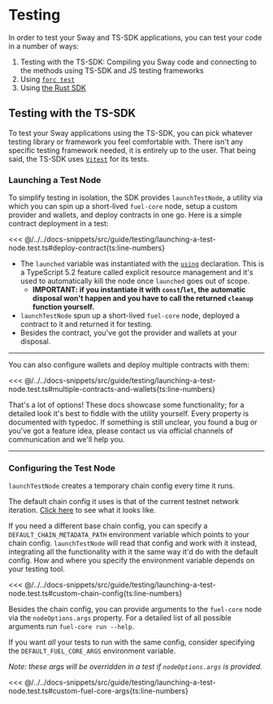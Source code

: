 <script setup>
  import { data } from '../../versions.data'
  const { forc } = data
  const url = `https://docs.fuel.network/docs/forc/commands/forc_test/`
</script>

# Testing

In order to test your Sway and TS-SDK applications, you can test your code in a number of ways:

1. Testing with the TS-SDK: Compiling you Sway code and connecting to the methods using TS-SDK and JS testing frameworks
1. Using [`forc test`](https://docs.fuel.network/docs/forc/commands/forc%5ftest/#forc-test)
1. Using [the Rust SDK](https://docs.fuel.network/docs/fuels-rs/testing/)

## Testing with the TS-SDK

To test your Sway applications using the TS-SDK, you can pick whatever testing library or framework you feel comfortable with. There isn't any specific testing framework needed, it is entirely up to the user. That being said, the TS-SDK uses [`Vitest`](https://vitest.dev/) for its tests.

### Launching a Test Node

To simplify testing in isolation, the SDK provides `launchTestNode`, a utility via which you can spin up a short-lived `fuel-core` node, setup a custom provider and wallets, and deploy contracts in one go.
Here is a simple contract deployment in a test:

<<< @/../../docs-snippets/src/guide/testing/launching-a-test-node.test.ts#deploy-contract{ts:line-numbers}

- The `launched` variable was instantiated with the [`using`](https://devblogs.microsoft.com/typescript/announcing-typescript-5-2/#using-declarations-and-explicit-resource-management) declaration. This is a TypeScript 5.2 feature called explicit resource management and it's used to automatically kill the node once `launched` goes out of scope.
  - **IMPORTANT: if you instantiate it with `const`/`let`, the automatic disposal won't happen and you have to call the returned `cleanup` function yourself.**
- `launchTestNode` spun up a short-lived `fuel-core` node, deployed a contract to it and returned it for testing.
- Besides the contract, you've got the provider and wallets at your disposal.

---

You can also configure wallets and deploy multiple contracts with them:

<<< @/../../docs-snippets/src/guide/testing/launching-a-test-node.test.ts#multiple-contracts-and-wallets{ts:line-numbers}

That's a lot of options! These docs showcase some functionality; for a detailed look it's best to fiddle with the utility yourself. Every property is documented with typedoc. If something is still unclear, you found a bug or you've got a feature idea, please contact us via official channels of communication and we'll help you.

---

### Configuring the Test Node

`launchTestNode` creates a temporary chain config every time it runs.

The default chain config it uses is that of the current testnet network iteration. [Click here](https://github.com/FuelLabs/fuels-ts/blob/master/.fuel-core/configs/chainConfig.json) to see what it looks like.

If you need a different base chain config, you can specify a `DEFAULT_CHAIN_METADATA_PATH` environment variable which points to your chain config. `launchTestNode` will read that config and work with it instead, integrating all the functionality with it the same way it'd do with the default config.
How and where you specify the environment variable depends on your testing tool.

<<< @/../../docs-snippets/src/guide/testing/launching-a-test-node.test.ts#custom-chain-config{ts:line-numbers}

Besides the chain config, you can provide arguments to the `fuel-core` node via the `nodeOptions.args` property. For a detailed list of all possible arguments run `fuel-core run --help`.

If you want _all_ your tests to run with the same config, consider specifying the `DEFAULT_FUEL_CORE_ARGS` environment variable.

_Note: these args will be overridden in a test if `nodeOptions.args` is provided._

<<< @/../../docs-snippets/src/guide/testing/launching-a-test-node.test.ts#custom-fuel-core-args{ts:line-numbers}
